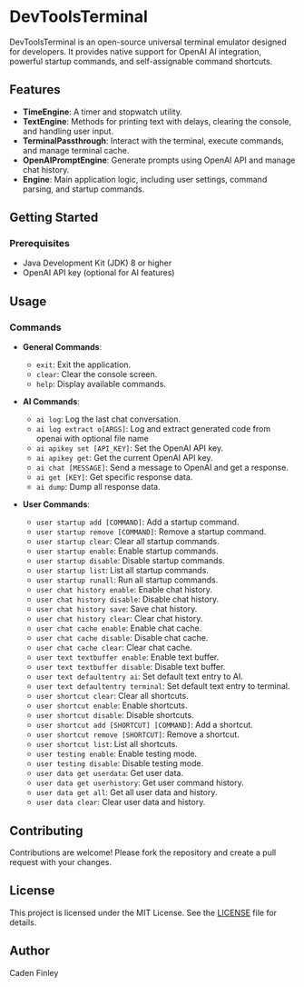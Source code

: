 # DevToolsTerminal

DevToolsTerminal is an open-source universal terminal emulator designed for developers. It provides native support for OpenAI AI integration, powerful startup commands, and self-assignable command shortcuts.

## Features

- **TimeEngine**: A timer and stopwatch utility.
- **TextEngine**: Methods for printing text with delays, clearing the console, and handling user input.
- **TerminalPassthrough**: Interact with the terminal, execute commands, and manage terminal cache.
- **OpenAIPromptEngine**: Generate prompts using OpenAI API and manage chat history.
- **Engine**: Main application logic, including user settings, command parsing, and startup commands.

## Getting Started

### Prerequisites

- Java Development Kit (JDK) 8 or higher
- OpenAI API key (optional for AI features)

## Usage

### Commands

- **General Commands**:
  - `exit`: Exit the application.
  - `clear`: Clear the console screen.
  - `help`: Display available commands.

- **AI Commands**:
  - `ai log`: Log the last chat conversation.
  - `ai log extract o[ARGS]`: Log and extract generated code from openai with optional file name
  - `ai apikey set [API_KEY]`: Set the OpenAI API key.
  - `ai apikey get`: Get the current OpenAI API key.
  - `ai chat [MESSAGE]`: Send a message to OpenAI and get a response.
  - `ai get [KEY]`: Get specific response data.
  - `ai dump`: Dump all response data.

- **User Commands**:
  - `user startup add [COMMAND]`: Add a startup command.
  - `user startup remove [COMMAND]`: Remove a startup command.
  - `user startup clear`: Clear all startup commands.
  - `user startup enable`: Enable startup commands.
  - `user startup disable`: Disable startup commands.
  - `user startup list`: List all startup commands.
  - `user startup runall`: Run all startup commands.
  - `user chat history enable`: Enable chat history.
  - `user chat history disable`: Disable chat history.
  - `user chat history save`: Save chat history.
  - `user chat history clear`: Clear chat history.
  - `user chat cache enable`: Enable chat cache.
  - `user chat cache disable`: Disable chat cache.
  - `user chat cache clear`: Clear chat cache.
  - `user text textbuffer enable`: Enable text buffer.
  - `user text textbuffer disable`: Disable text buffer.
  - `user text defaultentry ai`: Set default text entry to AI.
  - `user text defaultentry terminal`: Set default text entry to terminal.
  - `user shortcut clear`: Clear all shortcuts.
  - `user shortcut enable`: Enable shortcuts.
  - `user shortcut disable`: Disable shortcuts.
  - `user shortcut add [SHORTCUT] [COMMAND]`: Add a shortcut.
  - `user shortcut remove [SHORTCUT]`: Remove a shortcut.
  - `user shortcut list`: List all shortcuts.
  - `user testing enable`: Enable testing mode.
  - `user testing disable`: Disable testing mode.
  - `user data get userdata`: Get user data.
  - `user data get userhistory`: Get user command history.
  - `user data get all`: Get all user data and history.
  - `user data clear`: Clear user data and history.

## Contributing

Contributions are welcome! Please fork the repository and create a pull request with your changes.

## License

This project is licensed under the MIT License. See the [LICENSE](LICENSE) file for details.

## Author

Caden Finley
